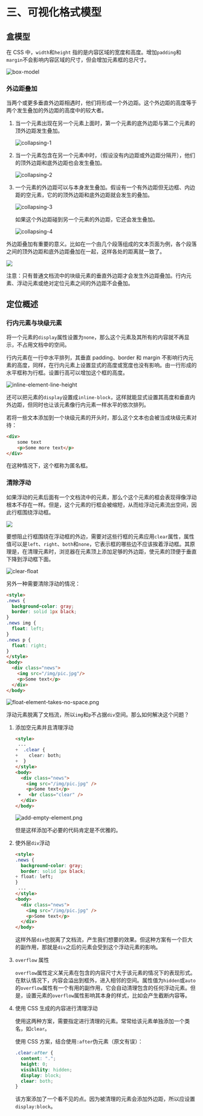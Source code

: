 # 三、可视化格式模型

## 盒模型

在 CSS 中，`width`和`height`  指的是内容区域的宽度和高度。增加`padding`和`margin`不会影响内容区域的尺寸，但会增加元素框的总尺寸。

![box-model](./box-model.png)

### 外边距叠加

当两个或更多垂直外边距相遇时，他们将形成一个外边距。这个外边距的高度等于两个发生叠加的外边距的高度中的较大者。

1. 当一个元素出现在另一个元素上面时，第一个元素的底外边距与第二个元素的顶外边距发生叠加。

   ![collapsing-1](./collapsing-1.png)

2. 当一个元素包含在另一个元素中时，（假设没有内边距或外边距分隔开），他们的顶外边距和底外边距也会发生叠加。

   ![collapsing-2](collapsing-2.png)

3. 一个元素的外边距可以与本身发生叠加。假设有一个有外边距但无边框、内边距的空元素，它的的顶外边距和底外边距就会发生的叠加。

   ![collapsing-3](collapsing-3.png)

   如果这个外边距碰到另一个元素的外边距，它还会发生叠加。

   ![collapsing-4](collapsing-4.png)

外边距叠加有重要的意义。比如在一个由几个段落组成的文本页面为例，各个段落之间的顶外边距和底外边距叠加在一起，这样各处的距离就一致了。

![](meaningful-collapsing-example.png)

注意：只有普通文档流中的块级元素的垂直外边距才会发生外边距叠加。行内元素、浮动元素或绝对定位元素之间的外边距不会叠加。

## 定位概述

### 行内元素与块级元素

将一个元素的`display`属性设置为`none`，那么这个元素及其所有的内容就不再显示，不占用文档中的空间。

行内元素在一行中水平排列，其垂直 padding、border 和 margin 不影响行内元素的高度，同样，在行内元素上设置显式的高度或宽度也没有影响。由一行形成的水平框称为行框。设置行高可以增加这个框的高度。

![inline-element-line-height](inline-element-line-height.png)

还可以把元素的`display`设置成`inline-block`，这样就能显式设置其高度和垂直内外边距，但同时也让该元素像行内元素一样水平的依次排列。

若将一些文本添加到一个块级元素的开头时，那么这个文本也会被当成块级元素对待：

``` html
<div>
	some text
  	<p>Some more text</p>
</div>
```

在这种情况下，这个框称为匿名框。

### 清除浮动

如果浮动的元素后面有一个文档流中的元素，那么个这个元素的框会表现得像浮动根本不存在一样。但是，这个元素的行框会被缩短，从而给浮动元素流出空间，因此行框围绕浮动框。

![](float-img-1.png)

要想阻止行框围绕在浮动框的外边，需要对这些行框的元素应用`clear`属性，属性值可以是`left`、`right`、`both`和`none`，它表示框的哪些边不应该挨着浮动框。其原理是，在清理元素时，浏览器在元素顶上添加足够的外边距，使元素的顶便于垂直下降到浮动框下面。

![clear-float](float-img-2.png)

另外一种需要清除浮动的情况：

``` html
<style>
.news {
  background-color: gray;
  border: solid 1px black;
}  
.news img {
  float: left;
}  
.news p {
  float: right;
}  
</style>
<body>
  <div class="news">
    <img src="/img/pic.jpg"/>
    <p>Some text</p>
  </div>
</body>
```

![float-element-takes-no-space.png](float-element-takes-no-space.png)

浮动元素脱离了文档流，所以`img`和`p`不占据`div`空间。那么如何解决这个问题？

1. 添加空元素并且清理浮动

   ``` html
   <style>
   	...
   +  .clear {
   +    clear: both;
   +  }
   </style>
   <body>
     <div class="news">
       <img src="/img/pic.jpg" />
       <p>Some text</p>
    +   <br class="clear" />
     </div>
   </body>
   ```

   ![add-empty-element.png](add-empty-element.png)

   但是这样添加不必要的代码肯定是不优雅的。

2. 使外层`div`浮动

   ``` html
   <style>
   .news {
     background-color: gray;
     border: solid 1px black;
   + float: left;
   }  
   	...
   </style>
   <body>
     <div class="news">
       <img src="/img/pic.jpg" />
       <p>Some text</p>
     </div>
   </body>
   ```

   这样外层`div`也脱离了文档流，产生我们想要的效果。但这种方案有一个巨大的副作用，那就是`div`之后的元素会受到这个浮动元素的影响。

3. `overflow` 属性

   `overflow`属性定义某元素在包含的内容尺寸大于该元素的情况下的表现形式。在默认情况下，内容会溢出到框外，进入相邻的空间。属性值为`hidden`或`auto`的`overflow`属性有一个有用的副作用，它会自动清理包含的任何浮动元素。但是，设置元素的`overflow`属性影响其本身的样式，比如会产生截断内容等。

4. 使用 CSS 生成的内容进行清理浮动

   使用这两种方案，需要指定进行清理的元素。常常给该元素单独添加一个类名，如`clear`。

   使用 CSS 方案，结合使用`:after`伪元素（原文有误）：

   ``` css
   .clear:after {
     content: ".";
     height: 0;
     visibility: hidden;
     display: block;
     clear: both;
   }
   ```

   该方案添加了一个看不见的点。因为被清理的元素会添加外边距，所以应设置`display:block`。